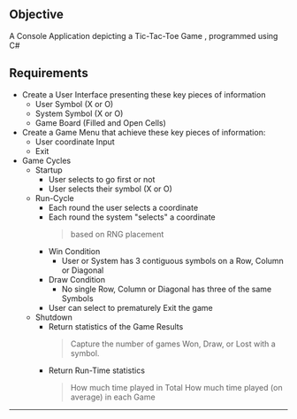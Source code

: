 ## Objective
A Console Application depicting a Tic-Tac-Toe Game , programmed using C#

## Requirements
* Create a User Interface presenting these key pieces of information
    * User Symbol (X or O)
    * System Symbol (X or O)
    * Game Board (Filled and Open Cells)
* Create a Game Menu that achieve these key pieces of information:
    * User coordinate Input
    * Exit
* Game Cycles
    * Startup
        * User selects to go first or not
        * User selects their symbol (X or O)
    * Run-Cycle
        * Each round the user selects a coordinate
        * Each round the system "selects" a coordinate
            > based on RNG placement
        * Win Condition
            * User or System has 3 contiguous symbols on a Row, Column or Diagonal
        * Draw Condition
            * No single Row, Column or Diagonal has three of the same Symbols
        * User can select to prematurely Exit the game
    * Shutdown
        * Return statistics of the Game Results
            > Capture the number of games Won, Draw, or Lost with a symbol.
        * Return Run-Time statistics
            > How much time played in Total
            > How much time played (on average) in each Game
            
---
